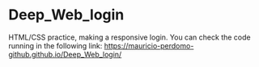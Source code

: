 # Deep_Web_login
HTML/CSS practice, making a responsive login. You can check the code running in the following link: https://mauricio-perdomo-github.github.io/Deep_Web_login/
